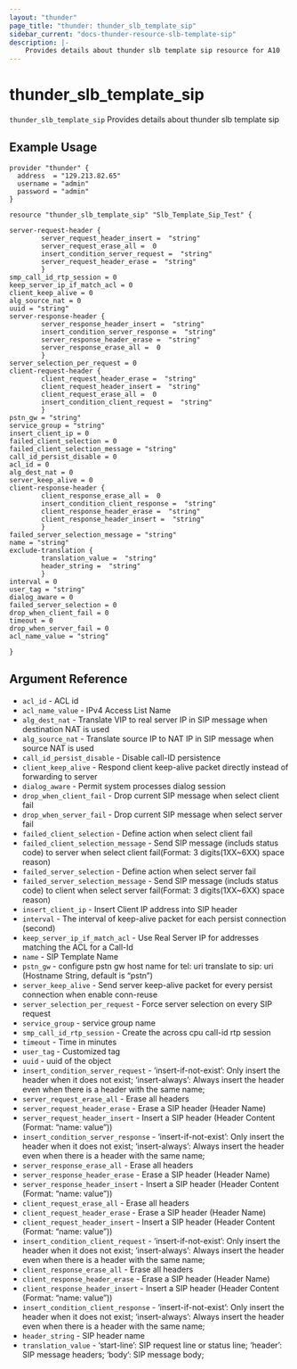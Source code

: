 ```yaml
---
layout: "thunder"
page_title: "thunder: thunder_slb_template_sip"
sidebar_current: "docs-thunder-resource-slb-template-sip"
description: |-
	Provides details about thunder slb template sip resource for A10
---
```


# thunder\_slb\_template\_sip

`thunder_slb_template_sip` Provides details about thunder slb template sip
## Example Usage


```hcl
provider "thunder" {
  address  = "129.213.82.65"
  username = "admin"
  password = "admin"
}

resource "thunder_slb_template_sip" "Slb_Template_Sip_Test" {

server-request-header {   
        server_request_header_insert =  "string" 
        server_request_erase_all =  0 
        insert_condition_server_request =  "string" 
        server_request_header_erase =  "string" 
        }
smp_call_id_rtp_session = 0
keep_server_ip_if_match_acl = 0
client_keep_alive = 0
alg_source_nat = 0
uuid = "string"
server-response-header {   
        server_response_header_insert =  "string" 
        insert_condition_server_response =  "string" 
        server_response_header_erase =  "string" 
        server_response_erase_all =  0 
        }
server_selection_per_request = 0
client-request-header {   
        client_request_header_erase =  "string" 
        client_request_header_insert =  "string" 
        client_request_erase_all =  0 
        insert_condition_client_request =  "string" 
        }
pstn_gw = "string"
service_group = "string"
insert_client_ip = 0
failed_client_selection = 0
failed_client_selection_message = "string"
call_id_persist_disable = 0
acl_id = 0
alg_dest_nat = 0
server_keep_alive = 0
client-response-header {   
        client_response_erase_all =  0 
        insert_condition_client_response =  "string" 
        client_response_header_erase =  "string" 
        client_response_header_insert =  "string" 
        }
failed_server_selection_message = "string"
name = "string"
exclude-translation {   
        translation_value =  "string" 
        header_string =  "string" 
        }
interval = 0
user_tag = "string"
dialog_aware = 0
failed_server_selection = 0
drop_when_client_fail = 0
timeout = 0
drop_when_server_fail = 0
acl_name_value = "string"
 
}

```

## Argument Reference

* `acl_id` - ACL id
* `acl_name_value` - IPv4 Access List Name
* `alg_dest_nat` - Translate VIP to real server IP in SIP message when destination NAT is used
* `alg_source_nat` - Translate source IP to NAT IP in SIP message when source NAT is used
* `call_id_persist_disable` - Disable call-ID persistence
* `client_keep_alive` - Respond client keep-alive packet directly instead of forwarding to server
* `dialog_aware` - Permit system processes dialog session
* `drop_when_client_fail` - Drop current SIP message when select client fail
* `drop_when_server_fail` - Drop current SIP message when select server fail
* `failed_client_selection` - Define action when select client fail
* `failed_client_selection_message` - Send SIP message (includs status code) to server when select client fail(Format: 3 digits(1XX~6XX) space reason)
* `failed_server_selection` - Define action when select server fail
* `failed_server_selection_message` - Send SIP message (includs status code) to client when select server fail(Format: 3 digits(1XX~6XX) space reason)
* `insert_client_ip` - Insert Client IP address into SIP header
* `interval` - The interval of keep-alive packet for each persist connection (second)
* `keep_server_ip_if_match_acl` - Use Real Server IP for addresses matching the ACL for a Call-Id
* `name` - SIP Template Name
* `pstn_gw` - configure pstn gw host name for tel: uri translate to sip: uri (Hostname String, default is “pstn”)
* `server_keep_alive` - Send server keep-alive packet for every persist connection when enable conn-reuse
* `server_selection_per_request` - Force server selection on every SIP request
* `service_group` - service group name
* `smp_call_id_rtp_session` - Create the across cpu call-id rtp session
* `timeout` - Time in minutes
* `user_tag` - Customized tag
* `uuid` - uuid of the object
* `insert_condition_server_request` - ‘insert-if-not-exist’: Only insert the header when it does not exist; ‘insert-always’: Always insert the header even when there is a header with the same name;
* `server_request_erase_all` - Erase all headers
* `server_request_header_erase` - Erase a SIP header (Header Name)
* `server_request_header_insert` - Insert a SIP header (Header Content (Format: “name: value”))
* `insert_condition_server_response` - ‘insert-if-not-exist’: Only insert the header when it does not exist; ‘insert-always’: Always insert the header even when there is a header with the same name;
* `server_response_erase_all` - Erase all headers
* `server_response_header_erase` - Erase a SIP header (Header Name)
* `server_response_header_insert` - Insert a SIP header (Header Content (Format: “name: value”))
* `client_request_erase_all` - Erase all headers
* `client_request_header_erase` - Erase a SIP header (Header Name)
* `client_request_header_insert` - Insert a SIP header (Header Content (Format: “name: value”))
* `insert_condition_client_request` - ‘insert-if-not-exist’: Only insert the header when it does not exist; ‘insert-always’: Always insert the header even when there is a header with the same name;
* `client_response_erase_all` - Erase all headers
* `client_response_header_erase` - Erase a SIP header (Header Name)
* `client_response_header_insert` - Insert a SIP header (Header Content (Format: “name: value”))
* `insert_condition_client_response` - ‘insert-if-not-exist’: Only insert the header when it does not exist; ‘insert-always’: Always insert the header even when there is a header with the same name;
* `header_string` - SIP header name
* `translation_value` - ‘start-line’: SIP request line or status line; ‘header’: SIP message headers; ‘body’: SIP message body;
